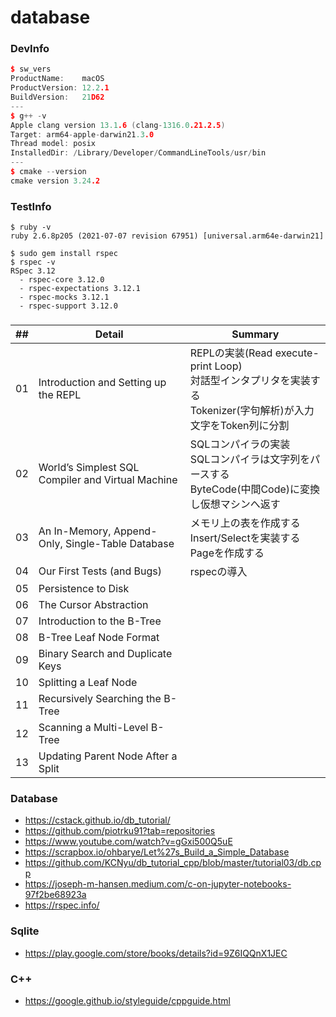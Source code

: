 # database
### DevInfo
```cpp
$ sw_vers
ProductName:    macOS
ProductVersion: 12.2.1
BuildVersion:   21D62
---
$ g++ -v
Apple clang version 13.1.6 (clang-1316.0.21.2.5)
Target: arm64-apple-darwin21.3.0
Thread model: posix
InstalledDir: /Library/Developer/CommandLineTools/usr/bin
---
$ cmake --version
cmake version 3.24.2
```

### TestInfo
```
$ ruby -v                          
ruby 2.6.8p205 (2021-07-07 revision 67951) [universal.arm64e-darwin21]

$ sudo gem install rspec
$ rspec -v                         
RSpec 3.12
  - rspec-core 3.12.0
  - rspec-expectations 3.12.1
  - rspec-mocks 3.12.1
  - rspec-support 3.12.0
```

### 
| ## | Detail | Summary |
|----|---|---|
| 01 | Introduction and Setting up the REPL | REPLの実装(Read execute-print Loop)<br>対話型インタプリタを実装する<br>Tokenizer(字句解析)が入力文字をToken列に分割 |
| 02 | World’s Simplest SQL Compiler and Virtual Machine |SQLコンパイラの実装<br>SQLコンパイラは文字列をパースする<br>ByteCode(中間Code)に変換し仮想マシンへ返す|
| 03 | An In-Memory, Append-Only, Single-Table Database | メモリ上の表を作成する<br>Insert/Selectを実装する<br>Pageを作成する |
| 04 | Our First Tests (and Bugs) |rspecの導入<br>|
| 05 | Persistence to Disk ||
| 06 | The Cursor Abstraction ||
| 07 | Introduction to the B-Tree ||
| 08 | B-Tree Leaf Node Format ||
| 09 | Binary Search and Duplicate Keys ||
| 10 | Splitting a Leaf Node ||
| 11 | Recursively Searching the B-Tree ||
| 12 | Scanning a Multi-Level B-Tree ||
| 13 | Updating Parent Node After a Split ||


### Database
- https://cstack.github.io/db_tutorial/
- https://github.com/piotrku91?tab=repositories
- https://www.youtube.com/watch?v=gGxi500Q5uE
- https://scrapbox.io/ohbarye/Let%27s_Build_a_Simple_Database
- https://github.com/KCNyu/db_tutorial_cpp/blob/master/tutorial03/db.cpp
- https://joseph-m-hansen.medium.com/c-on-jupyter-notebooks-97f2be68923a
- https://rspec.info/

### Sqlite
- https://play.google.com/store/books/details?id=9Z6IQQnX1JEC

### C++
- https://google.github.io/styleguide/cppguide.html
